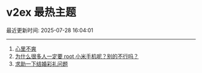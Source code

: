 # v2ex 最热主题

最近更新时间: 2025-07-28 16:04:01

--- 
1. [心里不爽](https://www.v2ex.com/t/1148093) 
2. [为什么很多人一定要 root 小米手机呢？别的不行吗？](https://www.v2ex.com/t/1148148) 
3. [求助一下结婚彩礼问题](https://www.v2ex.com/t/1148155) 
